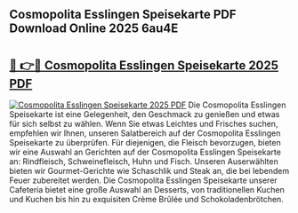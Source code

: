## Cosmopolita Esslingen Speisekarte PDF Download Online 2025 6au4E

# <h2><a href="http://gcc7xwu.nevu.top/?p=Cosmopolita+Esslingen+Speisekarte">🔗 👉🔴 Cosmopolita Esslingen Speisekarte 2025 PDF</a></h2>

[![Cosmopolita Esslingen Speisekarte 2025 PDF](https://i.imgur.com/dBaPXMq.png)](http://gcc7xwu.nevu.top/?p=Cosmopolita+Esslingen+Speisekarte)
Die Cosmopolita Esslingen Speisekarte ist eine Gelegenheit, den Geschmack zu genießen und etwas für sich selbst zu wählen. Wenn Sie etwas Leichtes und Frisches suchen, empfehlen wir Ihnen, unseren Salatbereich auf der Cosmopolita Esslingen Speisekarte zu überprüfen. Für diejenigen, die Fleisch bevorzugen, bieten wir eine Auswahl an Gerichten auf der Cosmopolita Esslingen Speisekarte an: Rindfleisch, Schweinefleisch, Huhn und Fisch. Unseren Auserwählten bieten wir Gourmet-Gerichte wie Schaschlik und Steak an, die bei lebendem Feuer zubereitet werden. Die Cosmopolita Esslingen Speisekarte unserer Cafeteria bietet eine große Auswahl an Desserts, von traditionellen Kuchen und Kuchen bis hin zu exquisiten Crème Brûlée und Schokoladenbrötchen.
